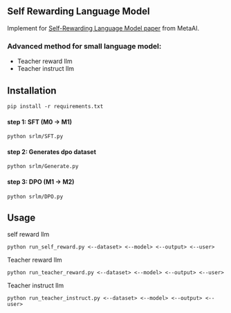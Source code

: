 ## Self Rewarding Language Model

Implement for [Self-Rewarding Language Model paper](https://arxiv.org/abs/2401.10020) from MetaAI.

### Advanced method for small language model:

 - Teacher reward llm
 - Teacher instruct llm

## Installation
```
pip install -r requirements.txt
```


#### step 1: SFT (M0 -> M1)
```
python srlm/SFT.py
```
#### step 2: Generates dpo dataset 
```
python srlm/Generate.py
```
#### step 3: DPO (M1 -> M2)
```
python srlm/DPO.py
```

## Usage

self reward llm
```
python run_self_reward.py <--dataset> <--model> <--output> <--user>
```
Teacher reward llm
```
python run_teacher_reward.py <--dataset> <--model> <--output> <--user>
```
Teacher instruct llm
```
python run_teacher_instruct.py <--dataset> <--model> <--output> <--user>
```




